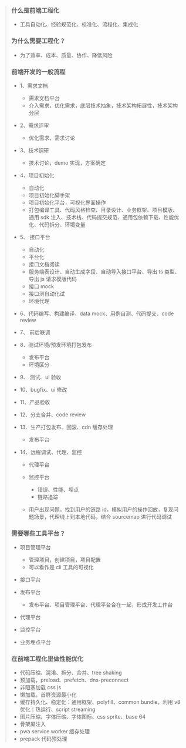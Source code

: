 > ### 什么是前端工程化
>
> - 工具自动化、经验规范化、标准化、流程化、集成化
>
> ### 为什么需要工程化？
>
> - 为了效率、成本、质量、协作、降低风险
>
> ### 前端开发的一般流程
>
> - 1、需求文档
>
>   - 需求文档平台
>   - 介入需求，优化需求，底层技术抽象，技术架构拓展性，技术架构分层
>
> - 2、需求评审
>
>   - 优化需求，需求讨论
>
> - 3、技术调研
>
>   - 技术讨论，demo 实现，方案确定
>
> - 4、项目初始化
>
>   - 自动化
>   - 项目初始化脚手架
>   - 项目初始化平台，可视化界面操作
>   - 打包编译工具、代码风格检查、目录设计、业务框架、项目模版、通用 sdk 注入、技术栈、代码提交规范、通用包依赖下载、性能优化、代码拆分、环境变量
>
> - 5、 接口平台
>
>   - 自动化
>   - 平台化
>   - 接口文档阅读
>   - 服务端表设计、自动生成字段、自动导入接口平台、导出 ts 类型、导出 js 请求模版代码
>   - 接口 mock
>   - 接口测自动化试
>   - 环境代理
>
> - 6、代码编写、构建编译、data mock、用例自测、代码提交、code review
> - 7、 前后联调
> - 8、测试环境/预发环境打包发布
>
>   - 发布平台
>   - 环境区分
>
> - 9、 测试、ui 验收
> - 10、bugfix、ui 修改
> - 11、产品验收
> - 12、分支合并、code review
> - 13、生产打包发布、回滚、cdn 缓存处理
>
>   - 发布平台
>
> - 14、远程调试、代理、监控
>
>   - 代理平台
>   - 监控平台
>
>     - 错误、性能、埋点
>     - 链路追踪
>
>   - 用户出现问题，找到用户的链路 id，模拟用户的操作回放，复现问题场景，代理线上到本地代码，结合 sourcemap 进行代码调试
>
> ### 需要哪些工具平台？
>
> - 项目管理平台
>
>   - 管理项目，创建项目，项目配置
>   - 可以看作是 cli 工具的可视化
>
> - 接口平台
> - 发布平台
>
>   - 发布平台、项目管理平台、代理平台合在一起，形成开发工作台
>
> - 代理平台
> - 监控平台
> - 业务埋点平台
>
> ### 在前端工程化里做性能优化
>
> - 代码压缩、混淆、拆分、合并、tree shaking
> - 预加载，preload、prefetch、dns-preconnect
> - 非阻塞加载 css js
> - 懒加载，首屏资源最小化
> - 缓存持久化、稳定化：通用框架、polyfill、common bundle，利用 v8 优化：热运行、script streaming
> - 图片压缩、字体压缩、字体图标、css sprite、base 64
> - 骨架屏注入
> - pwa service worker 缓存处理
> - prepack 代码预处理
